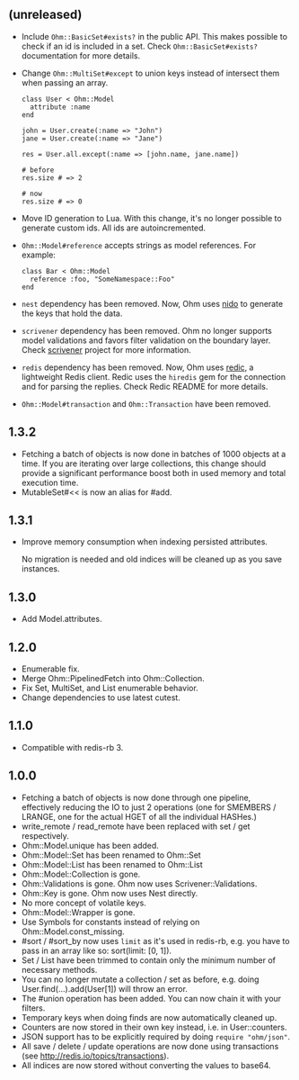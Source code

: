 (unreleased)
------------

- Include `Ohm::BasicSet#exists?` in the public API. This makes possible
  to check if an id is included in a set. Check `Ohm::BasicSet#exists?`
  documentation for more details.

- Change `Ohm::MultiSet#except` to union keys instead of intersect them
  when passing an array.

      class User < Ohm::Model
        attribute :name
      end

      john = User.create(:name => "John")
      jane = User.create(:name => "Jane")

      res = User.all.except(:name => [john.name, jane.name])

      # before
      res.size # => 2

      # now
      res.size # => 0

- Move ID generation to Lua. With this change, it's no longer possible
  to generate custom ids. All ids are autoincremented.

- `Ohm::Model#reference` accepts strings as model references. For example:

      class Bar < Ohm::Model
        reference :foo, "SomeNamespace::Foo"
      end

- `nest` dependency has been removed. Now, Ohm uses [nido][nido]
  to generate the keys that hold the data.

- `scrivener` dependency has been removed. Ohm no longer supports model
  validations and favors filter validation on the boundary layer. Check
  [scrivener][scrivener] project for more information.

- `redis` dependency has been removed. Now, Ohm uses [redic][redic],
  a lightweight Redis client. Redic uses the `hiredis` gem for the
  connection and for parsing the replies. Check Redic README for
  more details.

- `Ohm::Model#transaction` and `Ohm::Transaction` have been removed.

[nido]: https://github.com/soveran/nido
[scrivener]: https://github.com/soveran/scrivener
[redic]: https://github.com/amakawa/redic

1.3.2
-----

- Fetching a batch of objects is now done in batches of 1000 objects at
  a time. If you are iterating over large collections, this change should
  provide a significant performance boost both in used memory and total
  execution time.
- MutableSet#<< is now an alias for #add.

1.3.1
-----

- Improve memory consumption when indexing persisted attributes.

  No migration is needed and old indices will be cleaned up as you save
  instances.

1.3.0
-----

- Add Model.attributes.

1.2.0
-----

- Enumerable fix.
- Merge Ohm::PipelinedFetch into Ohm::Collection.
- Fix Set, MultiSet, and List enumerable behavior.
- Change dependencies to use latest cutest.

1.1.0
-----

- Compatible with redis-rb 3.

1.0.0
-----

- Fetching a batch of objects is now done through one pipeline, effectively
  reducing the IO to just 2 operations (one for SMEMBERS / LRANGE, one for
  the actual HGET of all the individual HASHes.)
- write_remote / read_remote have been replaced with set / get respectively.
- Ohm::Model.unique has been added.
- Ohm::Model::Set has been renamed to Ohm::Set
- Ohm::Model::List has been renamed to Ohm::List
- Ohm::Model::Collection is gone.
- Ohm::Validations is gone. Ohm now uses Scrivener::Validations.
- Ohm::Key is gone. Ohm now uses Nest directly.
- No more concept of volatile keys.
- Ohm::Model::Wrapper is gone.
- Use Symbols for constants instead of relying on Ohm::Model.const_missing.
- #sort / #sort_by now uses `limit` as it's used in redis-rb, e.g. you
  have to pass in an array like so: sort(limit: [0, 1]).
- Set / List have been trimmed to contain only the minimum number
  of necessary methods.
- You can no longer mutate a collection / set as before, e.g. doing
  User.find(...).add(User[1]) will throw an error.
- The #union operation has been added. You can now chain it with your filters.
- Temporary keys when doing finds are now automatically cleaned up.
- Counters are now stored in their own key instead, i.e. in
  User:<id>:counters.
- JSON support has to be explicitly required by doing `require
  "ohm/json"`.
- All save / delete / update operations are now done using
  transactions (see http://redis.io/topics/transactions).
- All indices are now stored without converting the values to base64.
